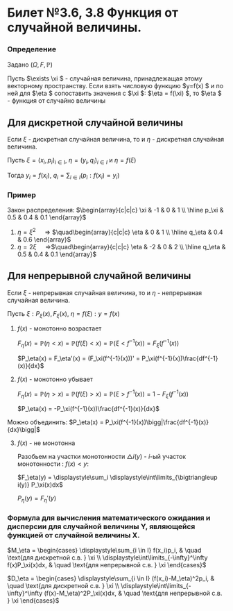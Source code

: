 # Билет №3.6, 3.8 Функция от случайной величины.

### Определение

Задано $(\Omega, F, \mathbb P)$

Пусть  $\exists  \xi $ - случайная величина, принадлежащая этому векторному пространству. Если взять числовую функцию  $y=f(x) $ и по ней для  $\eta $ сопоставить значения с  $\xi $:  $\eta = f(\xi) $, то  $\eta $ - функция от случайно величины

## Для дискретной случайной величины

Если $\xi$ - дискретная случайная величина, то и $\eta$ - дискретная случайная величина.

Пусть $\xi = (x_i, p_i)_{i\in I}$, $\eta = (y_i, q_i)_{i\in I}$ и $\eta = f(\xi)$

Тогда $y_i = f(x_i)$, $q_i = \displaystyle\sum_{i\in I}(p_i : f(x_i) = y_i)$

### Пример

Закон распределения: $\begin{array}{c|c|c} \xi & -1 & 0 & 1 \\ \hline  p_\xi & 0.5 & 0.4 & 0.1 \end{array}$

1. $\eta = \xi^2 \quad$ => $\quad\begin{array}{c|c|c} \eta & 0 & 1 \\ \hline  q_\eta & 0.4 & 0.6 \end{array}$
2. $\eta = 2\xi \quad$ =>$\quad\begin{array}{c|c|c} \eta & -2 & 0 & 2 \\ \hline  q_\eta & 0.5 & 0.4 & 0.1 \end{array}$

## Для непрерывной случайной величины

Если $\xi$ - непрерывная случайная величина, то и $\eta$ - непрерывная случайная величина.

Пусть $\xi : P_\xi(x), F_\xi(x)$, $\eta = f(\xi) : y = f(x)$

1. $f(x)$ - монотонно возрастает
    
    $F_\eta(x) = \mathbb P(\eta < x) = \mathbb P(f(\xi) < x) = \mathbb P(\xi < f^{-1}(x)) = F_\xi(f^{-1}(x))$
    
    $P_\eta(x) = F_\eta'(x) = (F_\xi(f^{-1}(x)))' = P_\xi(f^{-1}(x))\frac{df^{-1}(x)}{dx}$

2. $f(x)$ - монотонно убывает
    
    $F_\eta(x) = \mathbb P(\eta > x) = \mathbb P(f(\xi) > x) = \mathbb P(\xi > f^{-1}(x)) = 1 - F_\xi(f^{-1}(x))$
    
    $P_\eta(x) = -P_\xi(f^{-1}(x))\frac{df^{-1}(x)}{dx}$
    
Можно объединить: $P_\eta(x) = P_\xi(f^{-1}(x))\bigg|\frac{df^{-1}(x)}{dx}\bigg|$

3. $f(x)$ - не монотонна
    
    Разобьем на участки монотонности $\bigtriangleup i(y)$ - $i$-ый участок монотонности : $f(x) < y$:
    
    $F_\eta(y) = \displaystyle\sum_i \displaystyle\int\limits_{\bigtriangleup i(y)} P_\xi(x)dx$
    
    $P_\eta(y) = F_\eta'(y)$

### Формула для вычисления математического ожидания и дисперсии для случайной величины Y, являющейся функцией от случайной величины X.

$M_\eta = \begin{cases} \displaystyle\sum_{i \in I} f(x_i)p_i, & \quad \text{для дискретной с.в. } \xi \\ \displaystyle\int\limits_{-\infty}^\infty f(x)P_\xi(x)dx, & \quad \text{для непрерывной с.в. } \xi \end{cases}$

$D_\eta = \begin{cases} \displaystyle\sum_{i \in I} (f(x_i)-M_\eta)^2p_i, & \quad \text{для дискретной с.в. } \xi \\ \displaystyle\int\limits_{-\infty}^\infty (f(x)-M_\eta)^2P_\xi(x)dx, & \quad \text{для непрерывной с.в. } \xi \end{cases}$








